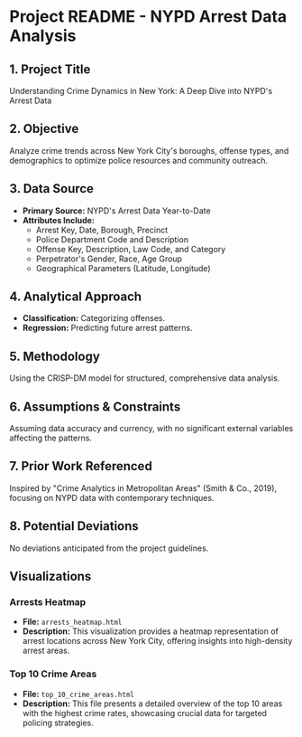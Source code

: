 # Project README - NYPD Arrest Data Analysis

## 1. Project Title
Understanding Crime Dynamics in New York: A Deep Dive into NYPD's Arrest Data

## 2. Objective
Analyze crime trends across New York City's boroughs, offense types, and demographics to optimize police resources and community outreach.

## 3. Data Source
- **Primary Source:** NYPD's Arrest Data Year-to-Date
- **Attributes Include:**
  - Arrest Key, Date, Borough, Precinct
  - Police Department Code and Description
  - Offense Key, Description, Law Code, and Category
  - Perpetrator's Gender, Race, Age Group
  - Geographical Parameters (Latitude, Longitude)

## 4. Analytical Approach
- **Classification:** Categorizing offenses.
- **Regression:** Predicting future arrest patterns.

## 5. Methodology
Using the CRISP-DM model for structured, comprehensive data analysis.

## 6. Assumptions & Constraints
Assuming data accuracy and currency, with no significant external variables affecting the patterns.

## 7. Prior Work Referenced
Inspired by "Crime Analytics in Metropolitan Areas" (Smith & Co., 2019), focusing on NYPD data with contemporary techniques.

## 8. Potential Deviations
No deviations anticipated from the project guidelines.


## Visualizations

### Arrests Heatmap
- **File:** `arrests_heatmap.html`
- **Description:** This visualization provides a heatmap representation of arrest locations across New York City, offering insights into high-density arrest areas.

### Top 10 Crime Areas
- **File:** `top_10_crime_areas.html`
- **Description:** This file presents a detailed overview of the top 10 areas with the highest crime rates, showcasing crucial data for targeted policing strategies.

